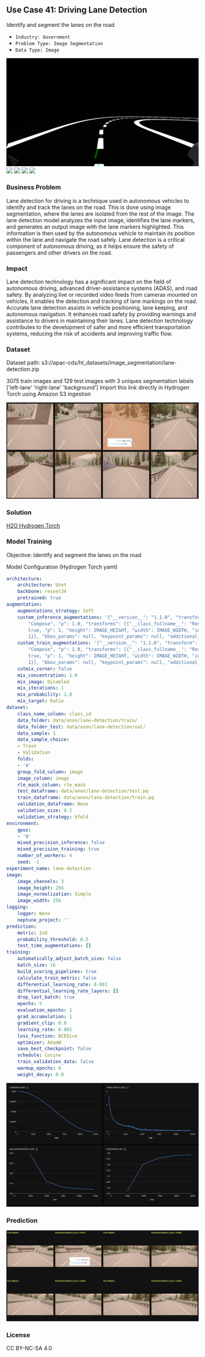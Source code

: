 ## Use Case 41: Driving Lane Detection

Identify and segment the lanes on the road

- `Industry: Government`
- `Problem Type: Image Segmentation`
- `Data Type: Image`

![](https://github.com/h2oai/ht-catalog/blob/646864e3c695f7c721514159bd6c59520dab7438/Assets/use-cases/lane_detection_for_driving/cover.png)
![](https://github.com/h2oai/ht-catalog/blob/646864e3c695f7c721514159bd6c59520dab7438/Assets/use-cases/lane_detection_for_driving/cover.jpg)
![](https://github.com/h2oai/ht-catalog/blob/646864e3c695f7c721514159bd6c59520dab7438/Assets/use-cases/lane_detection_for_driving/cover.jpeg)
![](https://github.com/h2oai/ht-catalog/blob/646864e3c695f7c721514159bd6c59520dab7438/Assets/use-cases/lane_detection_for_driving/cover.webp)
![](https://github.com/h2oai/ht-catalog/blob/646864e3c695f7c721514159bd6c59520dab7438/Assets/use-cases/lane_detection_for_driving/cover)

### Business Problem 

Lane detection for driving is a technique used in autonomous vehicles to identify and track the lanes on the road. This is done using image segmentation, where the lanes are isolated from the rest of the image. The lane detection model analyzes the input image, identifies the lane markers, and generates an output image with the lane markers highlighted. This information is then used by the autonomous vehicle to maintain its position within the lane and navigate the road safely. Lane detection is a critical component of autonomous driving, as it helps ensure the safety of passengers and other drivers on the road.

### Impact

Lane detection technology has a significant impact on the field of autonomous driving, advanced driver-assistance systems (ADAS), and road safety. By analyzing live or recorded video feeds from cameras mounted on vehicles, it enables the detection and tracking of lane markings on the road. Accurate lane detection assists in vehicle positioning, lane keeping, and autonomous navigation. It enhances road safety by providing warnings and assistance to drivers in maintaining their lanes. Lane detection technology contributes to the development of safer and more efficient transportation systems, reducing the risk of accidents and improving traffic flow.

### Dataset

Dataset path: s3://apac-cds/ht_datasets/image_segmentation/lane-detection.zip

3075 train images and 129 test images with 3 uniques segmentation labels ['left-lane' 'right-lane' 'background'] Import this link directly in Hydrogen Torch using Amazon S3 ingestion

![train data](https://github.com/h2oai/ht-catalog/blob/646864e3c695f7c721514159bd6c59520dab7438/Assets/use-cases/lane_detection_for_driving/train%20data.png)

### Solution

[H2O Hydrogen Torch](https://docs.h2o.ai/h2o-hydrogen-torch/)

### Model Training

Objective: Identify and segment the lanes on the road

Model Configuration (Hydrogen Torch yaml)

```yaml
architecture:
    architecture: Unet
    backbone: resnet34
    pretrained: true
augmentation:
    augmentations_strategy: Soft
    custom_inference_augmentations: '{"__version__": "1.1.0", "transform": {"__class_fullname__":
        "Compose", "p": 1.0, "transforms": [{"__class_fullname__": "Resize", "always_apply":
        true, "p": 1, "height": IMAGE_HEIGHT, "width": IMAGE_WIDTH, "interpolation":
        1}], "bbox_params": null, "keypoint_params": null, "additional_targets": {}}}'
    custom_train_augmentations: '{"__version__": "1.1.0", "transform": {"__class_fullname__":
        "Compose", "p": 1.0, "transforms": [{"__class_fullname__": "Resize", "always_apply":
        true, "p": 1, "height": IMAGE_HEIGHT, "width": IMAGE_WIDTH, "interpolation":
        1}], "bbox_params": null, "keypoint_params": null, "additional_targets": {}}}'
    cutmix_corner: false
    mix_concentration: 1.0
    mix_image: Disabled
    mix_iterations: 1
    mix_probability: 1.0
    mix_target: Ratio
dataset:
    class_name_column: class_id
    data_folder: data/anon/lane-detection/train/
    data_folder_test: data/anon/lane-detection/val/
    data_sample: 1
    data_sample_choice:
    - Train
    - Validation
    folds:
    - '4'
    group_fold_column: image
    image_column: image
    rle_mask_column: rle_mask
    test_dataframe: data/anon/lane-detection/test.pq
    train_dataframe: data/anon/lane-detection/train.pq
    validation_dataframe: None
    validation_size: 0.2
    validation_strategy: kfold
environment:
    gpus:
    - '0'
    mixed_precision_inference: false
    mixed_precision_training: true
    number_of_workers: 4
    seed: -1
experiment_name: lane-detection
image:
    image_channels: 3
    image_height: 256
    image_normalization: Simple
    image_width: 256
logging:
    logger: None
    neptune_project: ''
prediction:
    metric: IoU
    probability_threshold: 0.5
    test_time_augmentations: []
training:
    automatically_adjust_batch_size: false
    batch_size: 16
    build_scoring_pipelines: true
    calculate_train_metric: false
    differential_learning_rate: 0.001
    differential_learning_rate_layers: []
    drop_last_batch: true
    epochs: 5
    evaluation_epochs: 1
    grad_accumulation: 1
    gradient_clip: 0.0
    learning_rate: 0.001
    loss_function: BCEDice
    optimizer: AdamW
    save_best_checkpoint: false
    schedule: Cosine
    train_validation_data: false
    warmup_epochs: 0
    weight_decay: 0.0

```

![chart](https://github.com/h2oai/ht-catalog/blob/646864e3c695f7c721514159bd6c59520dab7438/Assets/use-cases/lane_detection_for_driving/chart.png)


### Prediction

![Predictions](https://github.com/h2oai/ht-catalog/blob/646864e3c695f7c721514159bd6c59520dab7438/Assets/use-cases/lane_detection_for_driving/Validation%20Predictions.png)

### License

CC BY-NC-SA 4.0
